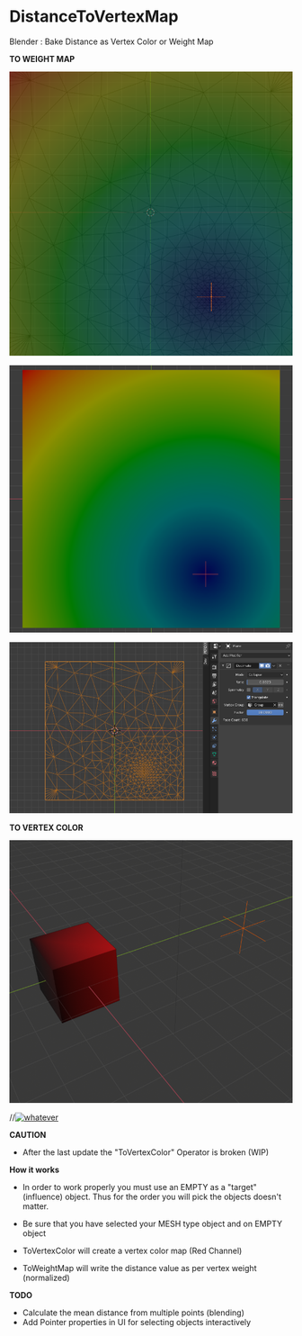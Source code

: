 # DistanceToVertexMap
Blender : Bake Distance as Vertex Color or Weight Map

**TO WEIGHT MAP**

![alt text](https://github.com/cnisidis/DistanceToVertexMap/blob/master/preview_image_02.png?raw=true)

![alt text](https://github.com/cnisidis/DistanceToVertexMap/blob/master/preview_image_01.png?raw=true)

![alt text](https://github.com/cnisidis/DistanceToVertexMap/blob/master/preview_image_03.png?raw=true)

**TO VERTEX COLOR**

![alt text](https://github.com/cnisidis/DistanceToVertexMap/blob/master/preview_image.png?raw=true)

//[![whatever](https://img.youtube.com/vi/B6kxMKF8gWA/0.jpg)](https://www.youtube.com/watch?v=B6kxMKF8gWA)

**CAUTION**
- After the last update the "ToVertexColor" Operator is broken (WIP)

**How it works**

- In order to work properly you must use an EMPTY as a "target" (influence) object. Thus for the order you will pick the objects doesn't matter.

- Be sure that you have selected your MESH type object and on EMPTY object

- ToVertexColor will create a vertex color map (Red Channel)

- ToWeightMap will write the distance value as per vertex weight (normalized)


**TODO**

- Calculate the mean distance from multiple points (blending)
- Add Pointer properties in UI for selecting objects interactively






